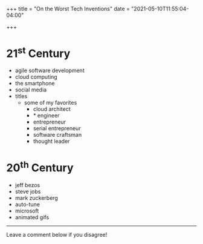 +++
title = "On the Worst Tech Inventions"
date = "2021-05-10T11:55:04-04:00"

+++

# 21<sup>st</sup> Century

- agile software development
- cloud computing
- the smartphone
- social media
- titles
    + some of my favorites
        - cloud architect
        - \* engineer
        - entrepreneur
        - serial entrepreneur
        - software craftsman
        - thought leader

# 20<sup>th</sup> Century

- jeff bezos
- steve jobs
- mark zuckerberg
- auto-tune
- microsoft
- animated gifs

---

Leave a comment below if you disagree!

